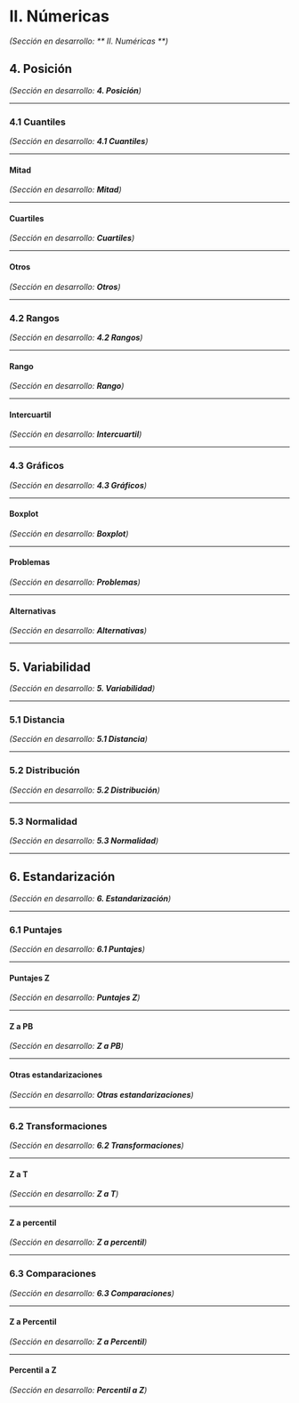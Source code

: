 # II. Númericas

<!--force-render-->

_(Sección en desarrollo: ** II. Numéricas **)_

## 4. Posición

<!--force-render-->

_(Sección en desarrollo: **4. Posición**)_

---

### 4.1 Cuantiles

<!--force-render-->

_(Sección en desarrollo: **4.1 Cuantiles**)_

---

#### Mitad

<!--force-render-->

_(Sección en desarrollo: **Mitad**)_

---

#### Cuartiles

<!--force-render-->

_(Sección en desarrollo: **Cuartiles**)_

---

#### Otros

<!--force-render-->

_(Sección en desarrollo: **Otros**)_

---

### 4.2 Rangos

<!--force-render-->

_(Sección en desarrollo: **4.2 Rangos**)_

---

#### Rango

<!--force-render-->

_(Sección en desarrollo: **Rango**)_

---

#### Intercuartil

<!--force-render-->

_(Sección en desarrollo: **Intercuartil**)_

---

### 4.3 Gráficos

<!--force-render-->

_(Sección en desarrollo: **4.3 Gráficos**)_

---

#### Boxplot

<!--force-render-->

_(Sección en desarrollo: **Boxplot**)_

---

#### Problemas

<!--force-render-->

_(Sección en desarrollo: **Problemas**)_

---

#### Alternativas

<!--force-render-->

_(Sección en desarrollo: **Alternativas**)_

---

## 5. Variabilidad

<!--force-render-->

_(Sección en desarrollo: **5. Variabilidad**)_

---

### 5.1 Distancia

<!--force-render-->

_(Sección en desarrollo: **5.1 Distancia**)_

---

### 5.2 Distribución

<!--force-render-->

_(Sección en desarrollo: **5.2 Distribución**)_

---

### 5.3 Normalidad

<!--force-render-->

_(Sección en desarrollo: **5.3 Normalidad**)_

---

## 6. Estandarización

<!--force-render-->

_(Sección en desarrollo: **6. Estandarización**)_

---

### 6.1 Puntajes

<!--force-render-->

_(Sección en desarrollo: **6.1 Puntajes**)_

---

#### Puntajes Z

<!--force-render-->

_(Sección en desarrollo: **Puntajes Z**)_

---

#### Z a PB

<!--force-render-->

_(Sección en desarrollo: **Z a PB**)_

---

#### Otras estandarizaciones

<!--force-render-->

_(Sección en desarrollo: **Otras estandarizaciones**)_

---

### 6.2 Transformaciones

<!--force-render-->

_(Sección en desarrollo: **6.2 Transformaciones**)_

---

#### Z a T

<!--force-render-->

_(Sección en desarrollo: **Z a T**)_

---

#### Z a percentil

<!--force-render-->

_(Sección en desarrollo: **Z a percentil**)_

---

### 6.3 Comparaciones

<!--force-render-->

_(Sección en desarrollo: **6.3 Comparaciones**)_

---

#### Z a Percentil

<!--force-render-->

_(Sección en desarrollo: **Z a Percentil**)_

---

#### Percentil a Z

<!--force-render-->

_(Sección en desarrollo: **Percentil a Z**)_

